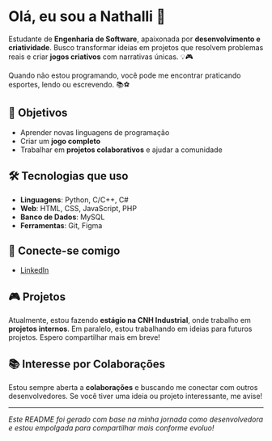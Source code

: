 # Olá, eu sou a Nathalli 👋

Estudante de **Engenharia de Software**, apaixonada por **desenvolvimento e criatividade**. Busco transformar ideias em projetos que resolvem problemas reais e criar **jogos criativos** com narrativas únicas. 💡🎮

Quando não estou programando, você pode me encontrar praticando esportes, lendo ou escrevendo. 📚⚽

## 🚀 Objetivos
- Aprender novas linguagens de programação
- Criar um **jogo completo**
- Trabalhar em **projetos colaborativos** e ajudar a comunidade

## 🛠 Tecnologias que uso
- **Linguagens**: Python, C/C++, C#
- **Web**: HTML, CSS, JavaScript, PHP
- **Banco de Dados**: MySQL
- **Ferramentas**: Git, Figma  

## 🔗 Conecte-se comigo
- [LinkedIn](https://www.linkedin.com/in/nathalli-goncalves/)

## 🎮 Projetos
Atualmente, estou fazendo **estágio na CNH Industrial**, onde trabalho em **projetos internos**. Em paralelo, estou trabalhando em ideias para futuros projetos. Espero compartilhar mais em breve!

## 📚 Interesse por Colaborações
Estou sempre aberta a **colaborações** e buscando me conectar com outros desenvolvedores. Se você tiver uma ideia ou projeto interessante, me avise!

---

*Este README foi gerado com base na minha jornada como desenvolvedora e estou empolgada para compartilhar mais conforme evoluo!*
